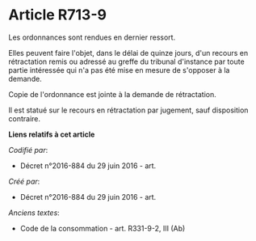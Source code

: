 # Article R713-9

Les ordonnances sont rendues en dernier ressort.

Elles peuvent faire l'objet, dans le délai de quinze jours, d'un recours en rétractation remis ou adressé au greffe du
tribunal d'instance par toute partie intéressée qui n'a pas été mise en mesure de s'opposer à la demande.

Copie de l'ordonnance est jointe à la demande de rétractation.

Il est statué sur le recours en rétractation par jugement, sauf disposition contraire.

**Liens relatifs à cet article**

_Codifié par_:

  - Décret n°2016-884 du 29 juin 2016 - art.

_Créé par_:

  - Décret n°2016-884 du 29 juin 2016 - art.

_Anciens textes_:

  - Code de la consommation - art. R331-9-2, III (Ab)

